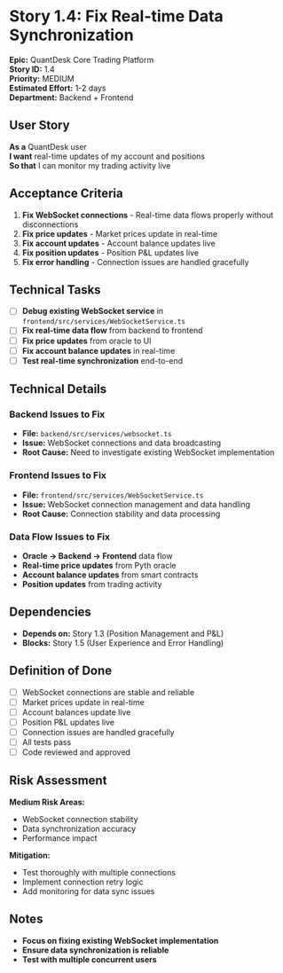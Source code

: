 # Story 1.4: Fix Real-time Data Synchronization

**Epic:** QuantDesk Core Trading Platform  
**Story ID:** 1.4  
**Priority:** MEDIUM  
**Estimated Effort:** 1-2 days  
**Department:** Backend + Frontend  

## User Story

**As a** QuantDesk user  
**I want** real-time updates of my account and positions  
**So that** I can monitor my trading activity live

## Acceptance Criteria

1. **Fix WebSocket connections** - Real-time data flows properly without disconnections
2. **Fix price updates** - Market prices update in real-time
3. **Fix account updates** - Account balance updates live
4. **Fix position updates** - Position P&L updates live
5. **Fix error handling** - Connection issues are handled gracefully

## Technical Tasks

- [ ] **Debug existing WebSocket service** in `frontend/src/services/WebSocketService.ts`
- [ ] **Fix real-time data flow** from backend to frontend
- [ ] **Fix price updates** from oracle to UI
- [ ] **Fix account balance updates** in real-time
- [ ] **Test real-time synchronization** end-to-end

## Technical Details

### Backend Issues to Fix
- **File:** `backend/src/services/websocket.ts`
- **Issue:** WebSocket connections and data broadcasting
- **Root Cause:** Need to investigate existing WebSocket implementation

### Frontend Issues to Fix
- **File:** `frontend/src/services/WebSocketService.ts`
- **Issue:** WebSocket connection management and data handling
- **Root Cause:** Connection stability and data processing

### Data Flow Issues to Fix
- **Oracle → Backend → Frontend** data flow
- **Real-time price updates** from Pyth oracle
- **Account balance updates** from smart contracts
- **Position updates** from trading activity

## Dependencies

- **Depends on:** Story 1.3 (Position Management and P&L)
- **Blocks:** Story 1.5 (User Experience and Error Handling)

## Definition of Done

- [ ] WebSocket connections are stable and reliable
- [ ] Market prices update in real-time
- [ ] Account balances update live
- [ ] Position P&L updates live
- [ ] Connection issues are handled gracefully
- [ ] All tests pass
- [ ] Code reviewed and approved

## Risk Assessment

**Medium Risk Areas:**
- WebSocket connection stability
- Data synchronization accuracy
- Performance impact

**Mitigation:**
- Test thoroughly with multiple connections
- Implement connection retry logic
- Add monitoring for data sync issues

## Notes

- **Focus on fixing existing WebSocket implementation**
- **Ensure data synchronization is reliable**
- **Test with multiple concurrent users**
